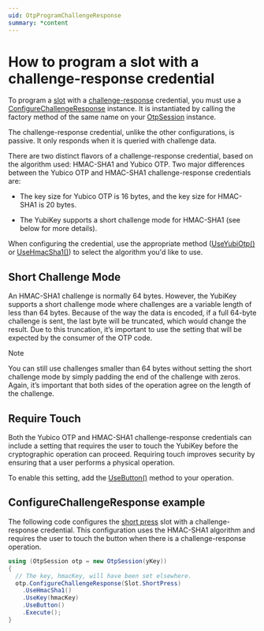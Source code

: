 ```yaml
---
uid: OtpProgramChallengeResponse
summary: *content
---
```


<!-- Copyright 2021 Yubico AB

Licensed under the Apache License, Version 2.0 (the "License");
you may not use this file except in compliance with the License.
You may obtain a copy of the License at

    http://www.apache.org/licenses/LICENSE-2.0

Unless required by applicable law or agreed to in writing, software
distributed under the License is distributed on an "AS IS" BASIS,
WITHOUT WARRANTIES OR CONDITIONS OF ANY KIND, either express or implied.
See the License for the specific language governing permissions and
limitations under the License. -->

# How to program a slot with a challenge-response credential

To program a [slot](xref:OtpSlots) with a [challenge-response](xref:OtpChallengeResponse) credential, you must use a [ConfigureChallengeResponse](xref:Yubico.YubiKey.Otp.Operations.ConfigureChallengeResponse) instance. It is instantiated by calling the factory method of the same name on your [OtpSession](xref:Yubico.YubiKey.Otp.OtpSession) instance.

The challenge-response credential, unlike the other configurations, is passive. It only responds when it is queried with challenge data.

There are two distinct flavors of a challenge-response credential, based on the algorithm used: HMAC-SHA1 and Yubico OTP. Two major differences between the Yubico OTP and HMAC-SHA1 challenge-response credentials are:

* The key size for Yubico OTP is 16 bytes, and the key size for HMAC-SHA1 is 20 bytes.

* The YubiKey supports a short challenge mode for HMAC-SHA1 (see below for more details).

When configuring the credential, use the appropriate method ([UseYubiOtp()](xref:Yubico.YubiKey.Otp.Operations.ConfigureChallengeResponse.UseYubiOtp) or [UseHmacSha1()](xref:Yubico.YubiKey.Otp.Operations.ConfigureChallengeResponse.UseHmacSha1)) to select the algorithm you'd like to use.

## Short Challenge Mode

An HMAC-SHA1 challenge is normally 64 bytes. However, the YubiKey supports a short challenge mode where challenges are a variable length of less than 64 bytes. Because of the way the data is encoded, if a full 64-byte challenge is sent, the last byte will be truncated, which would change the result. Due to this truncation, it’s important to use the setting that will be expected by the consumer of the OTP code.

> [!NOTE]
> You can still use challenges smaller than 64 bytes without setting the short challenge mode by simply padding the end of the challenge with zeros. Again, it’s important that both sides of the operation agree on the length of the challenge.

## Require Touch

Both the Yubico OTP and HMAC-SHA1 challenge-response credentials can include a setting that requires the user to touch the YubiKey before the cryptographic operation can proceed. Requiring touch improves security by ensuring that a user performs a physical operation.

To enable this setting, add the [UseButton()](xref:Yubico.YubiKey.Otp.Operations.ConfigureChallengeResponse.UseButton(System.Boolean)) method to your operation.

## ConfigureChallengeResponse example

The following code configures the [short press](xref:Yubico.YubiKey.Otp.Slot.ShortPress) slot with a challenge-response credential. This configuration uses the HMAC-SHA1 algorithm and requires the user to touch the button when there is a challenge-response operation.

```C#
using (OtpSession otp = new OtpSession(yKey))
{
  // The key, hmacKey, will have been set elsewhere.
  otp.ConfigureChallengeResponse(Slot.ShortPress)
    .UseHmacSha1()
    .UseKey(hmacKey)
    .UseButton()
    .Execute();
}
```

